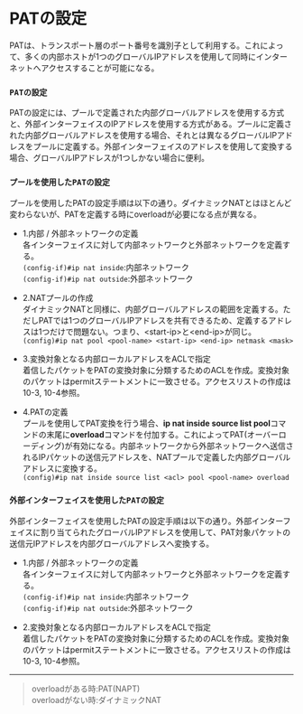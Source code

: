 # PATの設定
PATは、トランスポート層のポート番号を識別子として利用する。これによって、多くの内部ホストが1つのグローバルIPアドレスを使用して同時にインターネットへアクセスすることが可能になる。

### `PATの設定`
PATの設定には、プールで定義された内部グローバルアドレスを使用する方式と、外部インターフェイスのIPアドレスを使用する方式がある。プールに定義された内部グローバルアドレスを使用する場合、それとは異なるグローバルIPアドレスをプールに定義する。外部インターフェイスのアドレスを使用して変換する場合、グローバルIPアドレスが1つしかない場合に便利。

### `プールを使用したPATの設定`
プールを使用したPATの設定手順は以下の通り。ダイナミックNATとはほとんど変わらないが、PATを定義する時にoverloadが必要になる点が異なる。

- 1.内部 / 外部ネットワークの定義  
各インターフェイスに対して内部ネットワークと外部ネットワークを定義する。  
`(config-if)#ip nat inside`:内部ネットワーク  
`(config-if)#ip nat outside`:外部ネットワーク

- 2.NATプールの作成  
ダイナミックNATと同様に、内部グローバルアドレスの範囲を定義する。ただしPATでは1つのグローバルIPアドレスを共有できるため、定義するアドレスは1つだけで問題ない。つまり、\<start-ip>と\<end-ip>が同じ。  
`(config)#ip nat pool <pool-name> <start-ip> <end-ip> netmask <mask>`

- 3.変換対象となる内部ローカルアドレスをACLで指定  
着信したパケットをPATの変換対象に分類するためのACLを作成。変換対象のパケットはpermitステートメントに一致させる。アクセスリストの作成は10-3, 10-4参照。

- 4.PATの定義  
プールを使用してPAT変換を行う場合、**ip nat inside source list pool**コマンドの末尾に**overload**コマンドを付加する。これによってPAT(オーバーローディング)が有効になる。内部ネットワークから外部ネットワークへ送信されるIPパケットの送信元アドレスを、NATプールで定義した内部グローバルアドレスに変換する。  
`(config)#ip nat inside source list <acl> pool <pool-name> overload`

### `外部インターフェイスを使用したPATの設定`
外部インターフェイスを使用したPATの設定手順は以下の通り。外部インターフェイスに割り当てられたグローバルIPアドレスを使用して、PAT対象パケットの送信元IPアドレスを内部グローバルアドレスへ変換する。  

- 1.内部 / 外部ネットワークの定義  
各インターフェイスに対して内部ネットワークと外部ネットワークを定義する。  
`(config-if)#ip nat inside`:内部ネットワーク  
`(config-if)#ip nat outside`:外部ネットワーク

- 2.変換対象となる内部ローカルアドレスをACLで指定  
着信したパケットをPATの変換対象に分類するためのACLを作成。変換対象のパケットはpermitステートメントに一致させる。アクセスリストの作成は10-3, 10-4参照。

---
> overloadがある時:PAT(NAPT)  
> overloadがない時:ダイナミックNAT
